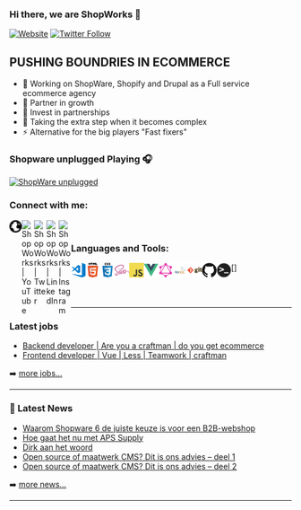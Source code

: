 ### Hi there, we are ShopWorks 👋

[![Website](https://img.shields.io/website?label=ShopWorks.nl&style=for-the-badge&url=https%3A%2F%2Fshopworks.nl)](https://shopworks.nl)
[![Twitter Follow](https://img.shields.io/twitter/follow/shopworks_nl?color=1DA1F2&logo=twitter&style=for-the-badge)](https://twitter.com/intent/follow?original_referer=https%3A%2F%2Fgithub.com%2Fshopworksnl&screen_name=shopworks_nl)

## PUSHING BOUNDRIES IN ECOMMERCE

- 🔭 Working on ShopWare, Shopify and Drupal as a Full service ecommerce agency
- 🌱 Partner in growth
- 👯 Invest in partnerships
- 🥅 Taking the extra step when it becomes complex
- ⚡ Alternative for the big players "Fast fixers"

### Shopware unplugged Playing 🎧
[<img src="https://pbs.twimg.com/media/Ef3aycsX0AE_wtt?format=jpg&name=medium" alt="ShopWare unplugged" width="350" />](https://open.spotify.com/show/1hmUJfVZqNbdbG7MoYJREw)

### Connect with me:

[<img align="left" alt="shopworks.nl" width="22px" src="https://raw.githubusercontent.com/iconic/open-iconic/master/svg/globe.svg" />][website]
[<img align="left" alt="ShopWorks | YouTube" width="22px" src="https://cdn.jsdelivr.net/npm/simple-icons@v3/icons/youtube.svg" />][youtube]
[<img align="left" alt="ShopWorks | Twitter" width="22px" src="https://cdn.jsdelivr.net/npm/simple-icons@v3/icons/twitter.svg" />][twitter]
[<img align="left" alt="ShopWorks | LinkedIn" width="22px" src="https://cdn.jsdelivr.net/npm/simple-icons@v3/icons/linkedin.svg" />][linkedin]
[<img align="left" alt="ShopWorks | Instagram" width="22px" src="https://cdn.jsdelivr.net/npm/simple-icons@v3/icons/instagram.svg" />][instagram]

<br />

### Languages and Tools:

[<img align="left" alt="Visual Studio Code" width="26px" src="https://raw.githubusercontent.com/github/explore/80688e429a7d4ef2fca1e82350fe8e3517d3494d/topics/visual-studio-code/visual-studio-code.png" />]
[<img align="left" alt="HTML5" width="26px" src="https://raw.githubusercontent.com/github/explore/80688e429a7d4ef2fca1e82350fe8e3517d3494d/topics/html/html.png" />][website]
[<img align="left" alt="CSS3" width="26px" src="https://raw.githubusercontent.com/github/explore/80688e429a7d4ef2fca1e82350fe8e3517d3494d/topics/css/css.png" />][website]
[<img align="left" alt="Sass" width="26px" src="https://raw.githubusercontent.com/github/explore/80688e429a7d4ef2fca1e82350fe8e3517d3494d/topics/sass/sass.png" />][website]
[<img align="left" alt="JavaScript" width="26px" src="https://raw.githubusercontent.com/github/explore/80688e429a7d4ef2fca1e82350fe8e3517d3494d/topics/javascript/javascript.png" />][website]
[<img align="left" alt="Vue" width="26px" src="https://raw.githubusercontent.com/github/explore/80688e429a7d4ef2fca1e82350fe8e3517d3494d/topics/vue/vue.png" />][website]
[<img align="left" alt="GraphQL" width="26px" src="https://raw.githubusercontent.com/github/explore/80688e429a7d4ef2fca1e82350fe8e3517d3494d/topics/graphql/graphql.png" />][website]
[<img align="left" alt="MySQL" width="26px" src="https://raw.githubusercontent.com/github/explore/80688e429a7d4ef2fca1e82350fe8e3517d3494d/topics/mysql/mysql.png" />][website]
[<img align="left" alt="Git" width="26px" src="https://raw.githubusercontent.com/github/explore/80688e429a7d4ef2fca1e82350fe8e3517d3494d/topics/git/git.png" />][website]
[<img align="left" alt="GitHub" width="26px" src="https://raw.githubusercontent.com/github/explore/78df643247d429f6cc873026c0622819ad797942/topics/github/github.png" />][website]
[<img align="left" alt="Terminal" width="26px" src="https://raw.githubusercontent.com/github/explore/80688e429a7d4ef2fca1e82350fe8e3517d3494d/topics/terminal/terminal.png" />][website]

<br />
<br />

---

### Latest jobs

<!-- YOUTUBE:START -->
- [Backend developer | Are you a craftman | do you get ecommerce](https://www.shopworks.nl/jobs/backend-developer/)
- [Frontend developer | Vue | Less | Teamwork | craftman](https://www.shopworks.nl/jobs/frontend-developer/)
<!-- YOUTUBE:END -->

➡️ [more jobs...](https://www.shopworks.nl/jobs/)

---

### 📕 Latest News

<!-- BLOG-POST-LIST:START -->
- [Waarom Shopware 6 de juiste keuze is voor een B2B-webshop](https://www.shopworks.nl/shopware-6-b2b-webshop/)
- [Hoe gaat het nu met APS Supply](https://www.shopworks.nl/hoe-gaat-het-nu-met-aps-supply/)
- [Dirk aan het woord](https://www.shopworks.nl/dirk-aan-het-woord/)
- [Open source of maatwerk CMS? Dit is ons advies – deel 1](https://www.shopworks.nl/open-source-maatwerk-cms-webshop-advies-deel-1/)
- [Open source of maatwerk CMS? Dit is ons advies – deel 2](https://www.shopworks.nl/open-source-maatwerk-cms-webshop-advies-deel-2/)
<!-- BLOG-POST-LIST:END -->

➡️ [more news...](https://www.shopworks.nl/team/nieuws/)

---



[website]: https://www.shopworks.nl
[twitter]: https://twitter.com/shopworks_nl
[youtube]: https://youtube.com/c/ShopworksNl
[instagram]: https://www.instagram.com/shopworksnl/
[linkedin]: linkedin.com/company/shopworks_nl